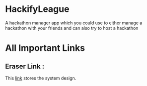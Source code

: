 # HackifyLeague
A hackathon manager app which you could use to either manage a hackathon with your friends and can also try to host a hackathon

# All Important Links
## Eraser Link :
  This [link](https://app.eraser.io/workspace/kUDVYxzi2dHbUPg4jY6V) stores the system design.
